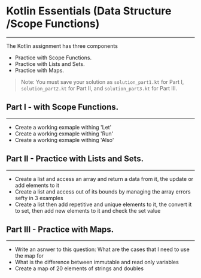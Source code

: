 # Kotlin Essentials (Data Structure /Scope Functions)
---
The Kotlin assignment has three components
- Practice with Scope Functions.
- Practice with Lists and Sets.
- Practice with Maps.

> Note: You must save your solution as `solution_part1.kt` for Part I, `solution_part2.kt` for Part II, and `solution_part3.kt` for Part III.

## Part I - with Scope Functions.
---
- Create a working exmaple withing 'Let'
- Create a working exmaple withing 'Run'
- Create a working exmaple withing 'Also'

## Part II - Practice with Lists and Sets.
---
- Create a list and access an array and return a data from it, the update or add elements to it
- Create a list and access out of its bounds by managing the array errors sefty in 3 examples
- Create a list then add repetitive and unique elements to it, the convert it to set, then add new elements to it and check the set value

## Part III - Practice with Maps.
---
- Write an asnwer to this question: What are the cases that I need to use the map for
- What is the difference between immutable and read only variables
- Create a map of 20 elements of strings and doubles